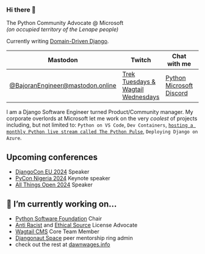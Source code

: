 ### Hi there 👋

The Python Community Advocate @ Microsoft
</br>
*(on occupied territory of the Lenape people)*

Currently writing [Domain-Driven Django](http://domaindrivendjango.com).

|Mastodon| Twitch | Chat with me | Blog |
|----|----|----|----|
| [@BajoranEngineer@mastodon.online](https://mastodon.online/@BajoranEngineer)| [Trek Tuesdays & Wagtail Wednesdays](https://twitch.tv/BajoranEngineer)  | [Python Microsoft Discord](https://aka.ms/python-discord)| [dawnwages.info/bajoran-engineer/](https://dawnwages.info/bajoran-engineer/)•••••••••


I am a Django Software Engineer turned Product/Community manager. My corporate overlords at Microsoft let me work on the very _coolest_ of projects including, but not limited to: `Python on VS Code`, `Dev Containers`, [`hosting a monthly Python live stream called The Python Pulse`](https://www.youtube.com/playlist?list=PLj6YeMhvp2S4aIxuGH0NaGXQZlVUBsH3E), `Deploying Django on Azure`. 

## Upcoming conferences
- [DjangoCon EU 2024](https://2024.djangocon.us) Speaker
- [PyCon Nigeria 2024](https://ng.pycon.org/) Keynote speaker
- [All Things Open 2024]() Speaker

<!-- ## Stream Schedule
![Starry background. Monday off. Tuesday "Trek Tuesday" twitch.tv/BajoranEngineer "Every Tuesday building Trek demos in Python" Wednesday "Wagtail Wednesday" "Every Wednesday hacking on Wagtail CMS" Thursday off. Friday "Python Friday" "2nd Friday of month w/ Microsoft VS Code" twitch.tv/VisualStudio](./Blue%20and%20Purple%20Futuristic%20Starry%20Sky%20at%20Night%20Thanks%20for%2050M%20Followers%20Twitter%20Post.png) -->

## 🔭 I’m currently working on...
- [Python Software Foundation](https://github.com/python/) Chair 
- [Anti Racist](https://attheroot.dev) and [Ethical Source](https://ethicalsource.dev/) License Advocate
- [Wagtail CMS](https://github.com/wagtail/wagtail) Core Team Member
- [Djangonaut Space](https://github.com/djangonaut-space) peer mentorship ring admin
- check out the rest at [dawnwages.info](https://dawnwages.info)
<!--
**dawnwages/dawnwages** is a ✨ _special_ ✨ repository because its `README.md` (this file) appears on your GitHub profile.

Here are some ideas to get you started:

- 🔭 I’m currently working on ...
- 🌱 I’m currently learning ...
- 👯 I’m looking to collaborate on ...
- 🤔 I’m looking for help with ...
- 💬 Ask me about ...
- 📫 How to reach me: ...
- 😄 Pronouns: ...
- ⚡ Fun fact: ...
-->
